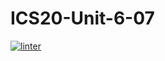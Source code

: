 # ICS20-Unit-6-07
[![linter](https://github.com/Seti-Ngabo45/ICS20-Unit-6-07/workflows/linter/badge.svg)](https://github.com/marketplace/actions/super-linter)
